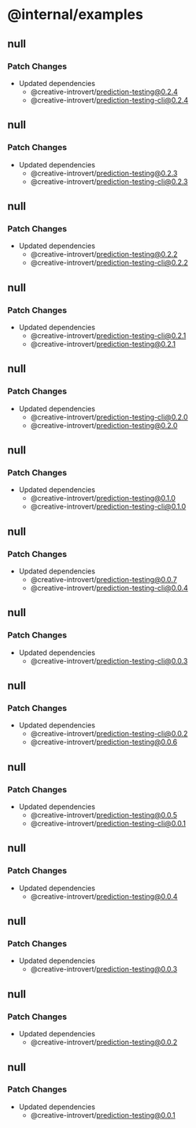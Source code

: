# @internal/examples

## null

### Patch Changes

- Updated dependencies
  - @creative-introvert/prediction-testing@0.2.4
  - @creative-introvert/prediction-testing-cli@0.2.4

## null

### Patch Changes

- Updated dependencies
  - @creative-introvert/prediction-testing@0.2.3
  - @creative-introvert/prediction-testing-cli@0.2.3

## null

### Patch Changes

- Updated dependencies
  - @creative-introvert/prediction-testing@0.2.2
  - @creative-introvert/prediction-testing-cli@0.2.2

## null

### Patch Changes

- Updated dependencies
  - @creative-introvert/prediction-testing-cli@0.2.1
  - @creative-introvert/prediction-testing@0.2.1

## null

### Patch Changes

- Updated dependencies
  - @creative-introvert/prediction-testing-cli@0.2.0
  - @creative-introvert/prediction-testing@0.2.0

## null

### Patch Changes

- Updated dependencies
  - @creative-introvert/prediction-testing@0.1.0
  - @creative-introvert/prediction-testing-cli@0.1.0

## null

### Patch Changes

- Updated dependencies
  - @creative-introvert/prediction-testing@0.0.7
  - @creative-introvert/prediction-testing-cli@0.0.4

## null

### Patch Changes

- Updated dependencies
  - @creative-introvert/prediction-testing-cli@0.0.3

## null

### Patch Changes

- Updated dependencies
  - @creative-introvert/prediction-testing-cli@0.0.2
  - @creative-introvert/prediction-testing@0.0.6

## null

### Patch Changes

- Updated dependencies
  - @creative-introvert/prediction-testing@0.0.5
  - @creative-introvert/prediction-testing-cli@0.0.1

## null

### Patch Changes

- Updated dependencies
  - @creative-introvert/prediction-testing@0.0.4

## null

### Patch Changes

- Updated dependencies
  - @creative-introvert/prediction-testing@0.0.3

## null

### Patch Changes

- Updated dependencies
  - @creative-introvert/prediction-testing@0.0.2

## null

### Patch Changes

- Updated dependencies
  - @creative-introvert/prediction-testing@0.0.1
